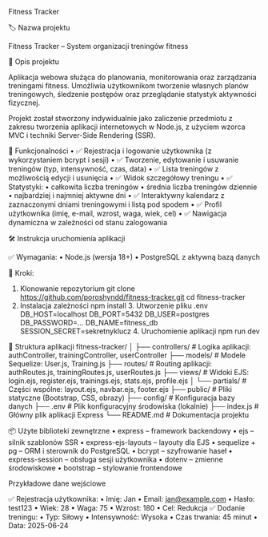 Fitness Tracker

🏷️ Nazwa projektu

Fitness Tracker – System organizacji treningów fitness 


📝 Opis projektu

Aplikacja webowa służąca do planowania, monitorowania oraz zarządzania treningami fitness. Umożliwia użytkownikom tworzenie własnych planów treningowych, śledzenie postępów oraz przeglądanie statystyk aktywności fizycznej.

Projekt został stworzony indywidualnie jako zaliczenie przedmiotu z zakresu tworzenia aplikacji internetowych w Node.js, z użyciem wzorca MVC i techniki Server-Side Rendering (SSR).


🚀 Funkcjonalności
	•	✅ Rejestracja i logowanie użytkownika (z wykorzystaniem bcrypt i sesji)
	•	✅ Tworzenie, edytowanie i usuwanie treningów (typ, intensywność, czas, data)
	•	✅ Lista treningów z możliwością edycji i usunięcia
	•	✅ Widok szczegółowy treningu
	•	✅ Statystyki:
	•	całkowita liczba treningów
	•	średnia liczba treningów dziennie
	•	najbardziej i najmniej aktywne dni
	•	✅ Interaktywny kalendarz z zaznaczonymi dniami treningowymi i listą pod spodem
	•	✅ Profil użytkownika (imię, e-mail, wzrost, waga, wiek, cel)
	•	✅ Nawigacja dynamiczna w zależności od stanu zalogowania

 🛠️ Instrukcja uruchomienia aplikacji

✅ Wymagania:
	•	Node.js (wersja 18+)
	•	PostgreSQL z aktywną bazą danych

🔧 Kroki:
1.	Klonowanie repozytorium
 git clone https://github.com/poroshyndd/fitness-tracker.git
 cd fitness-tracker
2.	Instalacja zależności
npm install 
	3.	Utworzenie pliku .env
 DB_HOST=localhost
DB_PORT=5432
DB_USER=postgres 
DB_PASSWORD=...
DB_NAME=fitness_db
SESSION_SECRET=sekretnyklucz
	4.	Uruchomienie aplikacji
 npm run dev  





📂 Struktura aplikacji
fitness-tracker/
│
├── controllers/         # Logika aplikacji: authController, trainingController, userController
├── models/              # Modele Sequelize: User.js, Training.js
├── routes/              # Routing aplikacji: authRoutes.js, trainingRoutes.js, userRoutes.js
├── views/               # Widoki EJS: login.ejs, register.ejs, trainings.ejs, stats.ejs, profile.ejs
│   └── partials/        # Części wspólne: layout.ejs, navbar.ejs, footer.ejs
├── public/              # Pliki statyczne (Bootstrap, CSS, obrazy)
├── config/              # Konfiguracja bazy danych
├── .env                 # Plik konfiguracyjny środowiska (lokalnie)
├── index.js             # Główny plik aplikacji Express
└── README.md            # Dokumentacja projektu



 📦 Użyte biblioteki zewnętrzne
	•	express – framework backendowy
	•	ejs – silnik szablonów SSR
	•	express-ejs-layouts – layouty dla EJS
	•	sequelize + pg – ORM i sterownik do PostgreSQL
	•	bcrypt – szyfrowanie haseł
	•	express-session – obsługa sesji użytkownika
	•	dotenv – zmienne środowiskowe
	•	bootstrap – stylowanie frontendowe



Przykładowe dane wejściowe

✅ Rejestracja użytkownika:
	•	Imię: Jan
	•	Email: jan@example.com
	•	Hasło: test123
	•	Wiek: 28
	•	Waga: 75
	•	Wzrost: 180
	•	Cel: Redukcja
 ✅ Dodanie treningu:
	•	Typ: Siłowy
	•	Intensywność: Wysoka
	•	Czas trwania: 45 minut
	•	Data: 2025-06-24
